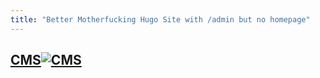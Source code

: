 ```yaml
---
title: "Better Motherfucking Hugo Site with /admin but no homepage"
---
```

## [CMS![CMS](/img/nc-admin.png "nc-admin logo")](/admin)